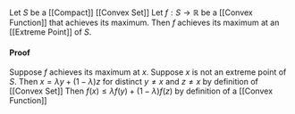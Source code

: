 Let $S$ be a [[Compact]] [[Convex Set]]
Let $f:S\to \mathbb{R}$ be a [[Convex Function]] that achieves its maximum.
Then $f$ achieves its maximum at an [[Extreme Point]] of $S$.
#### Proof
Suppose $f$ achieves its maximum at $x$.
Suppose $x$ is not an extreme point of $S$. 
Then $x=\lambda y+(1-\lambda)z$ for distinct $y\neq x$ and $z\neq x$ by definition of [[Convex Set]]
Then $f(x)\leq \lambda f(y)+(1-\lambda)f(z)$ by definition of a [[Convex Function]]
